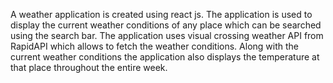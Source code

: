 A weather application is created using react js. The application is used to display the current weather conditions of any place which can be searched using the search bar. The application uses visual crossing weather API from RapidAPI which allows to fetch the weather conditions. Along with the current weather conditions the application also displays the temperature at that place throughout the entire week.
